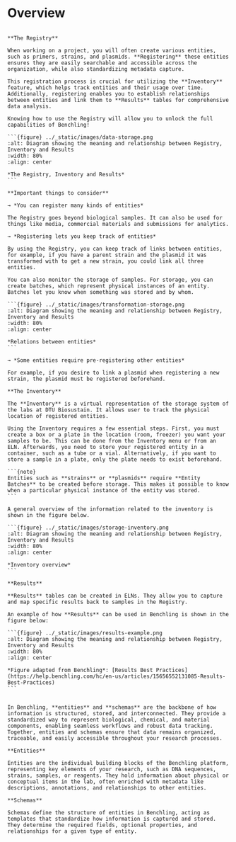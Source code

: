 # Overview

````{dropdown} **Data collection and storage in Benchling**

**The Registry**

When working on a project, you will often create various entities, such as primers, strains, and plasmids. **Registering** these entities ensures they are easily searchable and accessible across the organization, while also standardizing metadata capture. 

This registration process is crucial for utilizing the **Inventory** feature, which helps track entities and their usage over time. Additionally, registering enables you to establish relationships between entities and link them to **Results** tables for comprehensive data analysis. 

Knowing how to use the Registry will allow you to unlock the full capabilities of Benchling!

```{figure} ../_static/images/data-storage.png
:alt: Diagram showing the meaning and relationship between Registry, Inventory and Results
:width: 80%
:align: center

*The Registry, Inventory and Results*
```

**Important things to consider**

→ *You can register many kinds of entities*

The Registry goes beyond biological samples. It can also be used for things like media, commercial materials and submissions for analytics. 

→ *Registering lets you keep track of entities*

By using the Registry, you can keep track of links between entities, for example, if you have a parent strain and the plasmid it was transformed with to get a new strain, you could link all three entities. 

You can also monitor the storage of samples. For storage, you can create batches, which represent physical instances of an entity. Batches let you know when something was stored and by whom.

```{figure} ../_static/images/transformation-storage.png
:alt: Diagram showing the meaning and relationship between Registry, Inventory and Results
:width: 80%
:align: center

*Relations between entities*
```

→ *Some entities require pre-registering other entities*

For example, if you desire to link a plasmid when registering a new strain, the plasmid must be registered beforehand. 

**The Inventory**

The **Inventory** is a virtual representation of the storage system of the labs at DTU Biosustain. It allows user to track the physical location of registered entities. 

Using the Inventory requires a few essential steps. First, you must create a box or a plate in the location (room, freezer) you want your samples to be. This can be done from the Inventory menu or from an ELN. Afterwards, you need to store your registered entity in a container, such as a tube or a vial. Alternatively, if you want to store a sample in a plate, only the plate needs to exist beforehand.

```{note}
Entities such as **strains** or **plasmids** require **Entity Batches** to be created before storage. This makes it possible to know when a particular physical instance of the entity was stored.
```

A general overview of the information related to the inventory is shown in the figure below.

```{figure} ../_static/images/storage-inventory.png
:alt: Diagram showing the meaning and relationship between Registry, Inventory and Results
:width: 80%
:align: center

*Inventory overview*
```

**Results**

**Results** tables can be created in ELNs. They allow you to capture and map specific results back to samples in the Registry. 

An example of how **Results** can be used in Benchling is shown in the figure below:

```{figure} ../_static/images/results-example.png
:alt: Diagram showing the meaning and relationship between Registry, Inventory and Results
:width: 80%
:align: center

*Figure adapted from Benchling*: [Results Best Practices](https://help.benchling.com/hc/en-us/articles/15656552131085-Results-Best-Practices)
```

````

````{dropdown} **Entities and schemas in Benchling**

In Benchling, **entities** and **schemas** are the backbone of how information is structured, stored, and interconnected. They provide a standardized way to represent biological, chemical, and material components, enabling seamless workflows and robust data tracking. Together, entities and schemas ensure that data remains organized, traceable, and easily accessible throughout your research processes.

**Entities**

Entities are the individual building blocks of the Benchling platform, representing key elements of your research, such as DNA sequences, strains, samples, or reagents. They hold information about physical or conceptual items in the lab, often enriched with metadata like descriptions, annotations, and relationships to other entities. 

**Schemas**

Schemas define the structure of entities in Benchling, acting as templates that standardize how information is captured and stored. They determine the required fields, optional properties, and relationships for a given type of entity. 

````